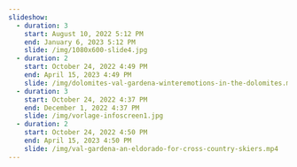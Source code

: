 ```yaml
---
slideshow:
  - duration: 3
    start: August 10, 2022 5:12 PM
    end: January 6, 2023 5:12 PM
    slide: /img/1080x600-slide4.jpg
  - duration: 2
    start: October 24, 2022 4:49 PM
    end: April 15, 2023 4:49 PM
    slide: /img/dolomites-val-gardena-winteremotions-in-the-dolomites.mp4
  - duration: 3
    start: October 24, 2022 4:37 PM
    end: December 1, 2022 4:37 PM
    slide: /img/vorlage-infoscreen1.jpg
  - duration: 2
    start: October 24, 2022 4:50 PM
    end: April 15, 2023 4:50 PM
    slide: /img/val-gardena-an-eldorado-for-cross-country-skiers.mp4
---
```

